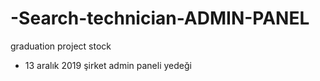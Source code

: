 # -Search-technician-ADMIN-PANEL
 graduation project stock
 -  13 aralık 2019 şirket admin paneli yedeği
